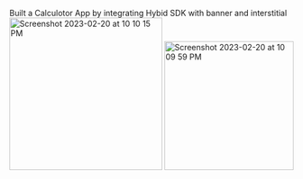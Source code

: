 Built a Calculotor App by integrating Hybid SDK with banner and interstitial
<img width="271" alt="Screenshot 2023-02-20 at 10 10 15 PM" src="https://user-images.githubusercontent.com/33054809/220167196-c4955802-16c6-4996-8a2b-95e46028ef10.png">
<img width="229" alt="Screenshot 2023-02-20 at 10 09 59 PM" src="https://user-images.githubusercontent.com/33054809/220167227-115806e4-d1db-49d3-a0ac-ad984d48af28.png">
